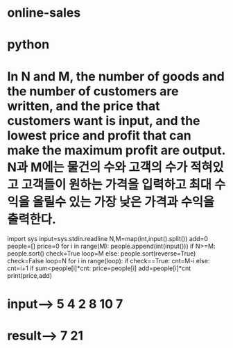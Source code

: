 # online-sales
# python
# In N and M, the number of goods and the number of customers are written, and the price that customers want is input, and the lowest price and profit that can make the maximum profit are output. N과 M에는 물건의 수와 고객의 수가 적혀있고 고객들이 원하는 가격을 입력하고 최대 수익을 올릴수 있는 가장 낮은 가격과 수익을 출력한다.
import sys
input=sys.stdin.readline
N,M=map(int,input().split())
add=0
people=[]
price=0
for i in range(M):
    people.append(int(input()))
if N>=M:
    people.sort()
    check=True
    loop=M
else:
    people.sort(reverse=True)
    check=False
    loop=N
for i in range(loop):
    if check==True:
        cnt=M-i
    else:
        cnt=i+1
    if sum<people[i]*cnt:
        price=people[i]
        add=people[i]*cnt
print(price,add)
# input--> 5 4   2 8 10 7
# result--> 7 21
